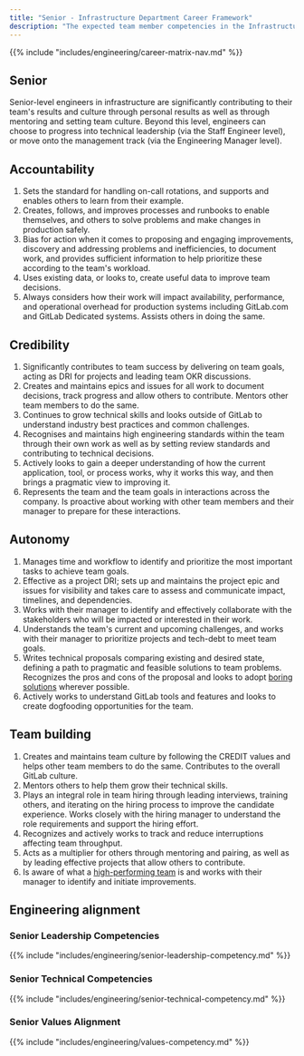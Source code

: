 ```yaml
---
title: "Senior - Infrastructure Department Career Framework"
description: "The expected team member competencies in the Infrastructure department at GitLab for the Senior job level."
---
```


{{% include "includes/engineering/career-matrix-nav.md" %}}

## Senior

Senior-level engineers in infrastructure are significantly contributing to their team's results and culture through personal results as well as through mentoring and setting team culture. Beyond this level, engineers can choose to progress into technical leadership (via the Staff Engineer level), or move onto the management track (via the Engineering Manager level).

## Accountability

1. Sets the standard for handling on-call rotations, and supports and enables others to learn from their example.
1. Creates, follows, and improves processes and runbooks to enable themselves, and others to solve problems and make changes in production safely.
1. Bias for action when it comes to proposing and engaging improvements, discovery and addressing problems and inefficiencies, to document work, and provides sufficient information to help prioritize these according to the team's workload.
1. Uses existing data, or looks to, create useful data to improve team decisions.
1. Always considers how their work will impact availability, performance, and operational overhead for production systems including GitLab.com and GitLab Dedicated systems. Assists others in doing the same.

## Credibility

1. Significantly contributes to team success by delivering on team goals, acting as DRI for projects and leading team OKR discussions.
1. Creates and maintains epics and issues for all work to document decisions, track progress and allow others to contribute. Mentors other team members to do the same.
1. Continues to grow technical skills and looks outside of GitLab to understand industry best practices and common challenges.
1. Recognises and maintains high engineering standards within the team through their own work as well as by setting review standards and contributing to technical decisions.
1. Actively looks to gain a deeper understanding of how the current application, tool, or process works, why it works this way, and then brings a pragmatic view to improving it.
1. Represents the team and the team goals in interactions across the company. Is proactive about working with other team members and their manager to prepare for these interactions.

## Autonomy

1. Manages time and workflow to identify and prioritize the most important tasks to achieve team goals.
1. Effective as a project DRI; sets up and maintains the project epic and issues for visibility and takes care to assess and communicate impact, timelines, and dependencies.
1. Works with their manager to identify and effectively collaborate with the stakeholders who will be impacted or interested in their work.
1. Understands the team's current and upcoming challenges, and works with their manager to prioritize projects and tech-debt to meet team goals.
1. Writes technical proposals comparing existing and desired state, defining a path to pragmatic and feasible solutions to team problems. Recognizes the pros and cons of the proposal and looks to adopt [boring solutions](https://handbook.gitlab.com/handbook/values/#boring-solutions) wherever possible.
1. Actively works to understand GitLab tools and features and looks to create dogfooding opportunities for the team.

## Team building

1. Creates and maintains team culture by following the CREDIT values and helps other team members to do the same. Contributes to the overall GitLab culture.
1. Mentors others to help them grow their technical skills.
1. Plays an integral role in team hiring through leading interviews, training others, and iterating on the hiring process to improve the candidate experience. Works closely with the hiring manager to understand the role requirements and support the hiring effort.
1. Recognizes and actively works to track and reduce interruptions affecting team throughput.
1. Acts as a multiplier for others through mentoring and pairing, as well as by leading effective projects that allow others to contribute.
1. Is aware of what a [high-performing team](https://about.gitlab.com/handbook/leadership/build-high-performing-teams/#what-makes-a-high-performing-team-at-gitlab) is and works with their manager to identify and initiate improvements.

## Engineering alignment

### Senior Leadership Competencies

{{% include "includes/engineering/senior-leadership-competency.md" %}}
  
### Senior Technical Competencies

{{% include "includes/engineering/senior-technical-competency.md" %}}

### Senior Values Alignment

{{% include "includes/engineering/values-competency.md" %}}
